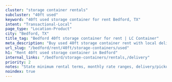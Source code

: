 ```yaml
---
cluster: "storage container rentals"
subcluster: "40ft used"
keyword: "40ft used storage container for rent Bedford, TX"
intent: "Transactional-Local"
page_type: "Location-Product"
city: "Bedford, TX"
title_tag: "Bedford 40ft storage container for rent | LC Container"
meta_description: "Buy used 40ft storage container rent with local delivery in Bedford, TX. LC Container — local Since 2003. Request a fast quote today."
url_slug: "/bedford/rent/40ft/storage-containers/used"
h1: "Rent 40ft used storage container in Bedford"
internal_links: "/bedford/storage-containers/rentals,/delivery"
priority: 2
notes: "State minimum rental terms, monthly rate ranges, delivery/pickup fees, service area."
noindex: true
---
```


<!-- TODO: Add unique city/inventory copy, images, and internal links here. -->
